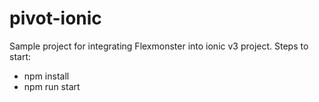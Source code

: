 # pivot-ionic

Sample project for integrating Flexmonster into ionic v3 project.
Steps to start:
- npm install
- npm run start
